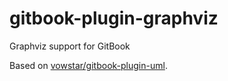 # gitbook-plugin-graphviz
Graphviz support for GitBook


Based on [vowstar/gitbook-plugin-uml](https://github.com/vowstar/gitbook-plugin-uml).
